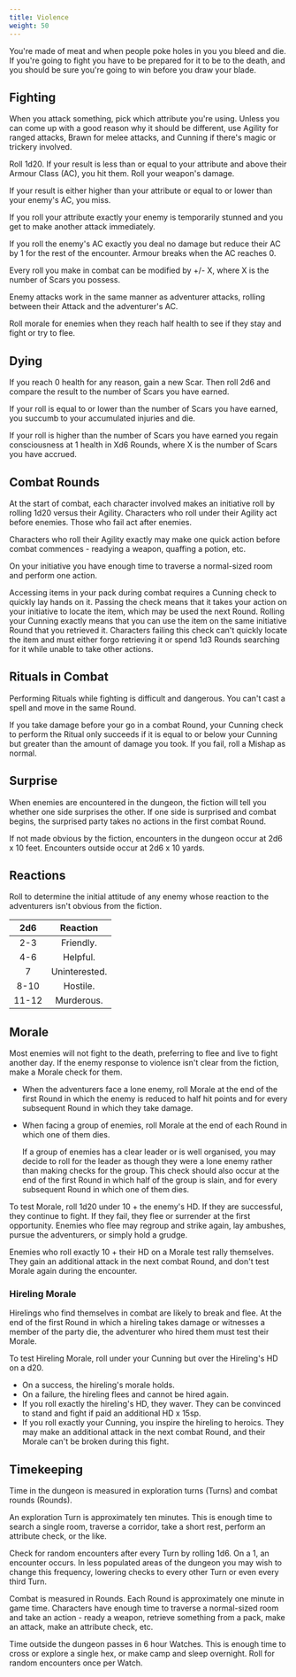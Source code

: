```yaml
---
title: Violence
weight: 50
---
```


You're made of meat and when people poke holes in you you bleed and die. If you're going to fight
you have to be prepared for it to be to the death, and you should be sure you're going to win
before you draw your blade.

## Fighting

When you attack something, pick which attribute you're using. Unless you can come up with a good
reason why it should be different, use Agility for ranged attacks, Brawn for melee attacks, and
Cunning if there's magic or trickery involved.

Roll 1d20. If your result is less than or equal to your attribute and above their Armour Class
(AC), you hit them. Roll your weapon's damage.

If your result is either higher than your attribute or equal to or lower than your enemy's AC, you
miss.

If you roll your attribute exactly your enemy is temporarily stunned and you get to make another
attack immediately.

If you roll the enemy's AC exactly you deal no damage but reduce their AC by 1 for the rest of the
encounter. Armour breaks when the AC reaches 0.

Every roll you make in combat can be modified by +/- X, where X is the number of Scars you possess.

Enemy attacks work in the same manner as adventurer attacks, rolling between their Attack and the
adventurer's AC.

Roll morale for enemies when they reach half health to see if they stay and fight or try to flee.

## Dying

If you reach 0 health for any reason, gain a new Scar. Then roll 2d6 and compare the result to the
number of Scars you have earned.

If your roll is equal to or lower than the number of Scars you have earned, you succumb to your
accumulated injuries and die.

If your roll is higher than the number of Scars you have earned you regain consciousness at 1
health in Xd6 Rounds, where X is the number of Scars you have accrued.

## Combat Rounds

At the start of combat, each character involved makes an initiative roll by rolling 1d20 versus
their Agility. Characters who roll under their Agility act before enemies. Those who fail act after
enemies.

Characters who roll their Agility exactly may make one quick action before combat commences -
readying a weapon, quaffing a potion, etc.

On your initiative you have enough time to traverse a normal-sized room and perform one action.

Accessing items in your pack during combat requires a Cunning check to quickly lay hands on it.
Passing the check means that it takes your action on your initiative to locate the item, which may
be used the next Round. Rolling your Cunning exactly means that you can use the item on the same
initiative Round that you retrieved it. Characters failing this check can't quickly locate the item
and must either forgo retrieving it or spend 1d3 Rounds searching for it while unable to take other
actions.

## Rituals in Combat

Performing Rituals while fighting is difficult and dangerous. You can't cast a spell and move in
the same Round.

If you take damage before your go in a combat Round, your Cunning check to perform the Ritual only
succeeds if it is equal to or below your Cunning but greater than the amount of damage you took. If
you fail, roll a Mishap as normal.

## Surprise

When enemies are encountered in the dungeon, the fiction will tell you whether one side surprises
the other. If one side is surprised and combat begins, the surprised party takes no actions in the
first combat Round.

If not made obvious by the fiction, encounters in the dungeon occur at 2d6 x 10 feet. Encounters
outside occur at 2d6 x 10 yards.

## Reactions

Roll to determine the initial attitude of any enemy whose reaction to the adventurers isn't obvious
from the fiction.

|  2d6  |   Reaction    |
| :---: | :-----------: |
|  2-3  |   Friendly.   |
|  4-6  |   Helpful.    |
|   7   | Uninterested. |
| 8-10  |   Hostile.    |
| 11-12 |  Murderous.   |

## Morale

Most enemies will not fight to the death, preferring to flee and live to fight another day. If the
enemy response to violence isn't clear from the fiction, make a Morale check for them.

- When the adventurers face a lone enemy, roll Morale at the end of the first Round in which the
  enemy is reduced to half hit points and for every subsequent Round in which they take damage.
- When facing a group of enemies, roll Morale at the end of each Round in which one of them dies.

  If a group of enemies has a clear leader or is well organised, you may decide to roll for the
  leader as though they were a lone enemy rather than making checks for the group. This check
  should also occur at the end of the first Round in which half of the group is slain, and for
  every subsequent Round in which one of them dies.

To test Morale, roll 1d20 under 10 + the enemy's HD. If they are successful, they continue to
fight. If they fail, they flee or surrender at the first opportunity. Enemies who flee may regroup
and strike again, lay ambushes, pursue the adventurers, or simply hold a grudge.

Enemies who roll exactly 10 + their HD on a Morale test rally themselves. They gain an additional
attack in the next combat Round, and don't test Morale again during the encounter.

### Hireling Morale

Hirelings who find themselves in combat are likely to break and flee. At the end of the first Round
in which a hireling takes damage or witnesses a member of the party die, the adventurer who hired
them must test their Morale.

To test Hireling Morale, roll under your Cunning but over the Hireling's HD on a d20.

- On a success, the hireling's morale holds.
- On a failure, the hireling flees and cannot be hired again.
- If you roll exactly the hireling's HD, they waver. They can be convinced to stand and fight if
  paid an additional HD x 15sp.
- If you roll exactly your Cunning, you inspire the hireling to heroics. They may make an
  additional attack in the next combat Round, and their Morale can't be broken during this fight.

## Timekeeping

Time in the dungeon is measured in exploration turns (Turns) and combat rounds (Rounds).

An exploration Turn is approximately ten minutes. This is enough time to search a single room,
traverse a corridor, take a short rest, perform an attribute check, or the like.

Check for random encounters after every Turn by rolling 1d6. On a 1, an encounter occurs. In less
populated areas of the dungeon you may wish to change this frequency, lowering checks to every
other Turn or even every third Turn.

Combat is measured in Rounds. Each Round is approximately one minute in game time. Characters have
enough time to traverse a normal-sized room and take an action - ready a weapon, retrieve something
from a pack, make an attack, make an attribute check, etc.

Time outside the dungeon passes in 6 hour Watches. This is enough time to cross or explore a single
hex, or make camp and sleep overnight. Roll for random encounters once per Watch.
